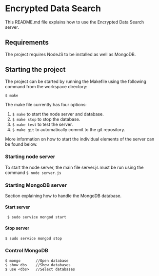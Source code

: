 # Encrypted Data Search
This README.md file explains how to use the Encrypted Data Search server.

## Requirements
The project requires NodeJS to be installed as well as MongoDB.

## Starting the project
The project can be started by running the Makefile using the following command from the workspace directory:
```
$ make
```
The make file currently has four options:
 1. ``` $ make ``` to start the node server and database.
 2. ``` $ make stop ``` to stop the database.
 3. ``` $ make test ``` to test the server.
 4. ``` $ make git ``` to automatically commit to the git repository.

More information on how to start the individual elements of the server can be found below.

### Starting node server
To start the node server, the main file server.js must be run using the command
``` $ node server.js ```

### Starting MongoDB server
Section explaining how to handle the MongoDB database.

#### Start server
```  $ sudo service mongod start ```

#### Stop server
``` $ sudo service mongod stop ```

### Control MongoDB
``` 
$ mongo       //Open database
$ show dbs    //Show databases
$ use <dbs>   //Select databases
```